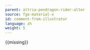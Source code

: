 ```yaml
---
parent: altria-pendragon-rider-alter
source: fgo-material-v
id: comment-from-illustrator
language: zh
weight: 5
---
```


{{missing}}
